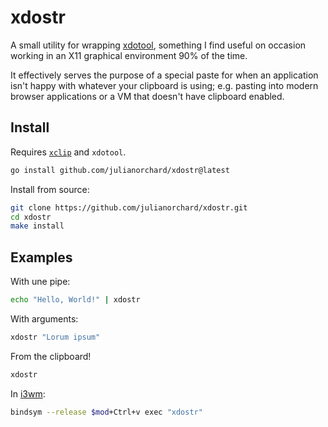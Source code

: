 # xdostr

A small utility for wrapping [xdotool](https://github.com/jordansissel/xdotool), 
something I find useful on occasion working in an X11 graphical environment 90% 
of the time.

It effectively serves the purpose of a special paste for when an application
isn't happy with whatever your clipboard is using; e.g. pasting into modern
browser applications or a VM that doesn't have clipboard enabled.

## Install

Requires [`xclip`](https://github.com/astrand/xclip) and `xdotool`.

```sh
go install github.com/julianorchard/xdostr@latest
```

Install from source:

```sh
git clone https://github.com/julianorchard/xdostr.git
cd xdostr
make install
```

## Examples

With une pipe:

```sh
echo "Hello, World!" | xdostr
```

With arguments:

```sh
xdostr "Lorum ipsum"
```

From the clipboard!

```sh
xdostr
```

In [i3wm](https://i3wm.org/):

```sh
bindsym --release $mod+Ctrl+v exec "xdostr"
```
